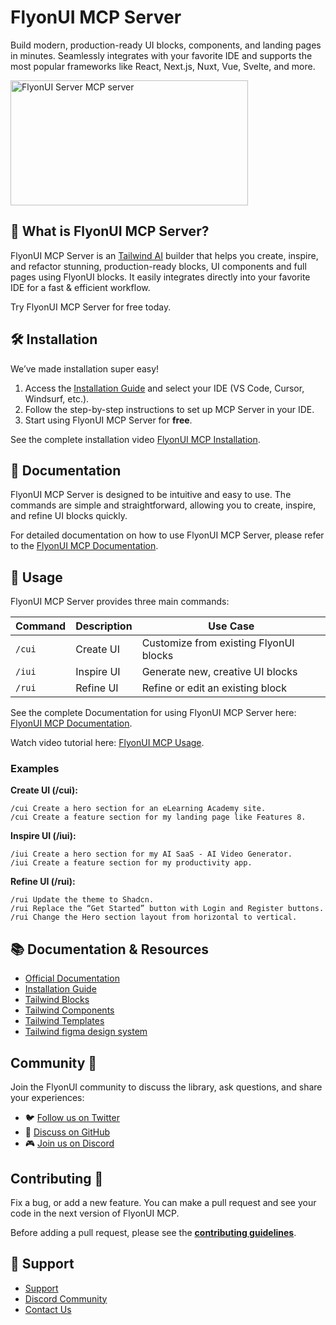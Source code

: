 # FlyonUI MCP Server

Build modern, production-ready UI blocks, components, and landing pages in minutes. Seamlessly integrates with your favorite IDE and supports the most popular frameworks like React, Next.js, Nuxt, Vue, Svelte, and more.

<a href="https://glama.ai/mcp/servers/@themeselection/flyonui-mcp">
  <img width="380" height="200" src="https://glama.ai/mcp/servers/@themeselection/flyonui-mcp/badge" alt="FlyonUI Server MCP server" />
</a>

## 🚀 What is FlyonUI MCP Server?

FlyonUI MCP Server is an [Tailwind AI](https://flyonui.com/mcp) builder that helps you create, inspire, and refactor stunning, production-ready blocks, UI components and full pages using FlyonUI blocks. It easily integrates directly into your favorite IDE for a fast & efficient workflow. 

Try FlyonUI MCP Server for free today.

## 🛠️ Installation

We’ve made installation super easy!

1. Access the [Installation Guide](https://flyonui.com/mcp/onboarding) and select your IDE (VS Code, Cursor, Windsurf, etc.).
2. Follow the step-by-step instructions to set up MCP Server in your IDE.
3. Start using FlyonUI MCP Server for **free**.

See the complete installation video [FlyonUI MCP Installation](https://youtu.be/Q4VTEzMjBVU).

## 📒 Documentation 

FlyonUI MCP Server is designed to be intuitive and easy to use. The commands are simple and straightforward, allowing you to create, inspire, and refine UI blocks quickly.

For detailed documentation on how to use FlyonUI MCP Server, please refer to the [FlyonUI MCP Documentation](https://flyonui.com/docs/pro/mcp).

## 🔧 Usage

FlyonUI MCP Server provides three main commands:

| Command | Description | Use Case |
|---------|-------------|----------|
| `/cui`  | Create UI    | Customize from existing FlyonUI blocks |
| `/iui`  | Inspire UI   | Generate new, creative UI blocks |
| `/rui`  | Refine UI    | Refine or edit an existing block |

See the complete Documentation for using FlyonUI MCP Server here: [FlyonUI MCP Documentation](https://flyonui.com/docs/pro/mcp).

Watch video tutorial here:  [FlyonUI MCP Usage](https://www.youtube.com/watch?v=6YHqsPTOQ4Q).

### Examples

**Create UI (/cui):**
```
/cui Create a hero section for an eLearning Academy site.
/cui Create a feature section for my landing page like Features 8.
```

**Inspire UI (/iui):**

```
/iui Create a hero section for my AI SaaS - AI Video Generator.
/iui Create a feature section for my productivity app.
```

**Refine UI (/rui):**

```
/rui Update the theme to Shadcn.
/rui Replace the “Get Started” button with Login and Register buttons.
/rui Change the Hero section layout from horizontal to vertical.
```

## 📚 Documentation & Resources

- [Official Documentation](https://flyonui.com/docs/pro/mcp)
- [Installation Guide](https://flyonui.com/mcp/onboarding)
- [Tailwind Blocks](https://flyonui.com/blocks)
- [Tailwind Components](https://flyonui.com)
- [Tailwind Templates](https://flyonui.com/templates)
- [Tailwind figma design system](https://flyonui.com/figma)

## Community 🤝

Join the FlyonUI community to discuss the library, ask questions, and share your experiences:

- 🐦 [Follow us on Twitter](https://x.com/flyonui)
- 💬 [Discuss on GitHub](https://github.com/themeselection/flyonui-mcp/discussions)
- 🎮 [Join us on Discord](https://discord.com/invite/kBHkY7DekX)

## Contributing 📝

Fix a bug, or add a new feature. You can make a pull request and see your code in the next version of FlyonUI MCP.

Before adding a pull request, please see the **[contributing guidelines](https://github.com/themeselection/flyonui/blob/main/CONTRIBUTING.md)**.

## 💬 Support

- [Support](https://github.com/sponsors/themeselection)
- [Discord Community](https://discord.com/invite/kBHkY7DekX)
- [Contact Us](https://themeselection.com/contact-us/)